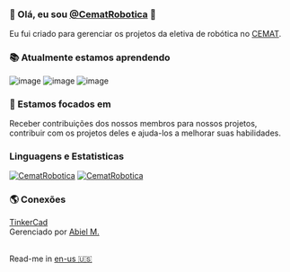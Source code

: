 ### 👋 Olá, eu sou [@CematRobotica](https://www.github.com/CematRobotica) 🤖
Eu fui criado para gerenciar os projetos da eletiva de robótica no [CEMAT](https://www.educacao.ma.gov.br/centro-educa-mais-almirante-tamandare/).

### 📚 Atualmente estamos aprendendo
![image](https://img.shields.io/badge/Python-3776AB?style=for-the-badge&logo=python&logoColor=yellow)
![image](https://img.shields.io/badge/C%2B%2B-00599C?style=for-the-badge&logo=c%2B%2B&logoColor=white)
![image](https://img.shields.io/badge/C%23-239120?style=for-the-badge&logo=c-sharp&logoColor=white)

### 🏹 Estamos focados em
Receber contribuições dos nossos membros para nossos projetos, contribuir
com os projetos deles e ajuda-los a melhorar suas habilidades.

### Linguagens e Estatisticas
[![CematRobotica](https://github-readme-stats.vercel.app/api?username=CematRobotica&theme=tokyonight)](https://github.com/CematRobotica/)
[![CematRobotica](https://github-readme-stats.vercel.app/api/top-langs/?username=CematRobotica&hide=html&layout=compact&theme=tokyonight)](https://github.com/CematRobotica/)

### 🌎 Conexões
[TinkerCad](https://www.tinkercad.com/users/0V9Q0fhb8qC-cematrobotica)<br>
Gerenciado por [Abiel M.](https://www.github.com/paodelonga)<br><br>


Read-me in [en-us 🇺🇸](https://github.com/CematRobotica/CematRobotica/blob/main/README-EN_US.md)